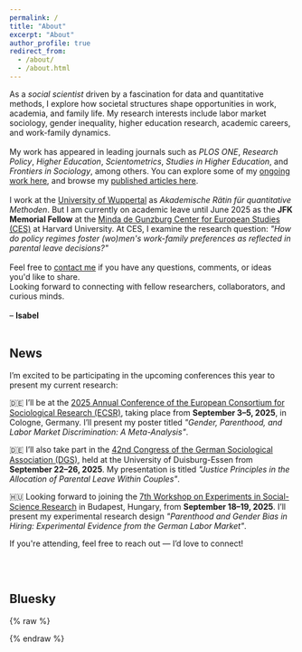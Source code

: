 ```yaml
---
permalink: /
title: "About"
excerpt: "About"
author_profile: true
redirect_from: 
  - /about/
  - /about.html
---
```


As a *social scientist* driven by a fascination for data and quantitative methods, I explore how societal structures shape opportunities in work, academia, and family life. My research interests include labor market sociology, gender inequality, higher education research, academic careers, and work-family dynamics.
<br><br>
My work has appeared in leading journals such as <i>PLOS ONE</i>, <i>Research Policy</i>, <i>Higher Education</i>, <i>Scientometrics</i>, <i>Studies in Higher Education</i>, and <i>Frontiers in Sociology</i>, among others. 
You can explore some of my <a href="https://isabelhabicht.github.io/research/">ongoing work here</a>, and browse my <a href="https://isabelhabicht.github.io/publications/">published articles here</a>. 
<br><br>
I work at the <a href="https://www.org-soz.uni-wuppertal.de/de/team/detail/habicht/">University of Wuppertal</a> as *Akademische Rätin für quantitative Methoden*. But I am currently on academic leave until June 2025 as the <strong>JFK Memorial Fellow</strong> at the <a href="https://ces.fas.harvard.edu/people/isabel-habicht">Minda de Gunzburg Center for European Studies (CES)</a> at Harvard University. At CES, I examine the research question: <i>"How do policy regimes foster (wo)men's work-family preferences as reflected in parental leave decisions?"</i>
<br><br>
Feel free to <a href="mailto:habicht@uni-wuppertal.de">contact me</a> if you have any questions, comments, or ideas you'd like to share.  
Looking forward to connecting with fellow researchers, collaborators, and curious minds.  
<br>
– **Isabel**
<br><br>
## News

I’m excited to be participating in the upcoming conferences this year to present my current research:

🇩🇪 I’ll be at the <a href="https://uni-koeln.converia.de/frontend/index.php?folder_id=549&page_id=" target="_blank">2025 Annual Conference of the European Consortium for Sociological Research (ECSR)</a>, taking place from <strong>September 3–5, 2025</strong>, in Cologne, Germany.
I’ll present my poster titled <i>"Gender, Parenthood, and Labor Market Discrimination: A Meta-Analysis"</i>.

🇩🇪 I’ll also take part in the <a href="https://kongress2025.soziologie.de/" target="_blank">42nd Congress of the German Sociological Association (DGS)</a>, held at the University of Duisburg-Essen from <strong>September 22–26, 2025</strong>.
My presentation is titled <i>"Justice Principles in the Allocation of Parental Leave Within Couples"</i>.

🇭🇺 Looking forward to joining the <a href="https://kti.krtk.hu/en/rct-workshop/" target="_blank">7th Workshop on Experiments in Social-Science Research</a> in Budapest, Hungary, from <strong>September 18–19, 2025</strong>.
I’ll present my experimental research design <i>"Parenthood and Gender Bias in Hiring: Experimental Evidence from the German Labor Market"</i>.

If you're attending, feel free to reach out — I’d love to connect!

<br><br>
## Bluesky
{% raw %}
<!-- Responsive Bluesky feed embed -->
<style>
  .bsky-embed-container {
    max-width: 100%;
    overflow-x: auto;
  }

  @media screen and (max-width: 600px) {
    #embedbsky-com-timeline-embed {
      height: 300px !important; /* Shrink on small screens */
    }
  }
</style>

<div class="bsky-embed-container">
  <link rel="stylesheet" href="https://embedbsky.com/embedbsky.com-master-min.css" />
  <div id="embedbsky-com-timeline-embed"></div>
  <script>
    let containerWidth = 100, containerHeight = 400;
    const getHtml = async t => {
      const e = await fetch(t);
      return 200 !== e.status
        ? '<p><strong>No feed data could be located</p></strong>'
        : e.text();
    };
    document.addEventListener('DOMContentLoaded', async () => {
      const t = (new Date).toISOString(),
            e = document.getElementById('embedbsky-com-timeline-embed');
      e.style.width = "100%";
      e.style.height = `${containerHeight}px`;
      const n = await getHtml("https://embedbsky.com/feeds/93ead8a4523fd31a6720746cd46e91228d76b84d58f2e0d67227b6c7c79896a4.html?v=" + t); 
      e.innerHTML = n;
    });
  </script>
</div>
{% endraw %}

<!-- Without Bluesky Reposts: v=${t}`) -->

